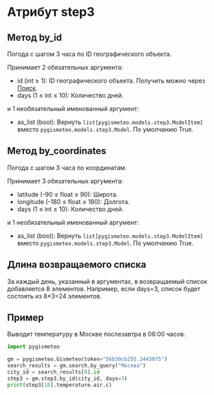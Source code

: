 # Атрибут step3

## Метод by_id

Погода с шагом 3 часа по ID географического объекта.

Принимает 2 обязательных аргумента:

- id (int ≥ 1): ID географического объекта. Получить можно через [Поиск](search.md).
- days (1 ≤ int ≤ 10): Количество дней.

и 1 необязательный именованный аргумент:

- as_list (bool): Вернуть `list[pygismeteo.models.step3.ModelItem]` вместо `pygismeteo.models.step3.Model`. По умолчанию True.

## Метод by_coordinates

Погода с шагом 3 часа по координатам.

Принимает 3 обязательных аргумента:

- latitude (-90 ≤ float ≤ 90): Широта.
- longitude (-180 ≤ float ≤ 180): Долгота.
- days (1 ≤ int ≤ 10): Количество дней.

и 1 необязательный именованный аргумент:

- as_list (bool): Вернуть `list[pygismeteo.models.step3.ModelItem]` вместо `pygismeteo.models.step3.Model`. По умолчанию True.

## Длина возвращаемого списка

За каждый день, указанный в аргументах, в возвращаемый список добавляется 8 элементов. Например, если days=3, список будет состоять из 8\*3=24 элементов.

## Пример

Выводит температуру в Москве послезавтра в 06:00 часов.

```python
import pygismeteo

gm = pygismeteo.Gismeteo(token="56b30cb255.3443075")
search_results = gm.search.by_query("Москва")
city_id = search_results[0].id
step3 = gm.step3.by_id(city_id, days=3)
print(step3[18].temperature.air.c)
```

